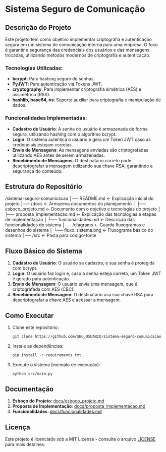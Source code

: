 # Sistema Seguro de Comunicação

## Descrição do Projeto

Este projeto tem como objetivo implementar criptografia e autenticação segura em um sistema de comunicação interna para uma empresa. O foco é garantir a segurança das credenciais dos usuários e das mensagens trocadas, utilizando métodos modernos de criptografia e autenticação.

### Tecnologias Utilizadas:
- **bcrypt**: Para hashing seguro de senhas.
- **PyJWT**: Para autenticação via Tokens JWT.
- **cryptography**: Para implementar criptografia simétrica (AES) e assimétrica (RSA).
- **hashlib, base64, os**: Suporte auxiliar para criptografia e manipulação de dados.

### Funcionalidades Implementadas:
- **Cadastro de Usuário**: A senha do usuário é armazenada de forma segura, utilizando hashing com o algoritmo bcrypt.
- **Login**: O sistema autentica o usuário e gera um Token JWT caso as credenciais estejam corretas.
- **Envio de Mensagens**: As mensagens enviadas são criptografadas utilizando AES antes de serem armazenadas.
- **Recebimento de Mensagens**: O destinatário correto pode descriptografar a mensagem utilizando sua chave RSA, garantindo a segurança do conteúdo.

## Estrutura do Repositório

/sistema-seguro-comunicacao │── README.md ← Explicação inicial do projeto │── /docs ← Armazena documentos do planejamento │ ├── esboco_projeto.md ← Documento com o objetivo e tecnologias do projeto │ ├── proposta_implementacao.md ← Explicação das tecnologias e etapas de implementação │ └── funcionalidades.md ← Descrição das funcionalidades do sistema │── /diagrams ← Guarda fluxogramas e desenhos do sistema │ └── fluxo_sistema.png ← Fluxograma básico do sistema │── /src ← Pasta para código-fonte


## Fluxo Básico do Sistema

1. **Cadastro de Usuário**: O usuário se cadastra, e sua senha é protegida com bcrypt.
2. **Login**: O usuário faz login e, caso a senha esteja correta, um Token JWT é gerado para autenticação.
3. **Envio de Mensagem**: O usuário envia uma mensagem, que é criptografada com AES (CBC).
4. **Recebimento de Mensagem**: O destinatário usa sua chave RSA para descriptografar a chave AES e acessar a mensagem.

## Como Executar

1. Clone este repositório:
    ```bash
    git clone https://github.com/SEU_USUARIO/sistema-seguro-comunicacao.git
    ```

2. Instale as dependências:
    ```bash
    pip install -r requirements.txt
    ```

3. Execute o sistema (exemplo de execução):
    ```bash
    python src/main.py
    ```

## Documentação

1. **Esboço do Projeto**: [docs/esboco_projeto.md](docs/esboco_projeto.md)
2. **Proposta de Implementação**: [docs/proposta_implementacao.md](docs/proposta_implementacao.md)
3. **Funcionalidades**: [docs/funcionalidades.md](docs/funcionalidades.md)

## Licença

Este projeto é licenciado sob a MIT License - consulte o arquivo [LICENSE](LICENSE) para mais detalhes.

